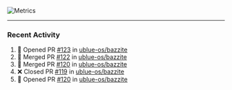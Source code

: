 ![Metrics](https://metrics.lecoq.io/KyleGospo?template=classic&base=header%2C%20activity%2C%20community%2C%20repositories%2C%20metadata&base.indepth=false&base.hireable=false&base.skip=false&config.timezone=America%2FLos_Angeles)

---
### Recent Activity
<!--START_SECTION:activity-->
1. 💪 Opened PR [#123](https://github.com/ublue-os/bazzite/pull/123) in [ublue-os/bazzite](https://github.com/ublue-os/bazzite)
2. 🎉 Merged PR [#122](https://github.com/ublue-os/bazzite/pull/122) in [ublue-os/bazzite](https://github.com/ublue-os/bazzite)
3. 🎉 Merged PR [#120](https://github.com/ublue-os/bazzite/pull/120) in [ublue-os/bazzite](https://github.com/ublue-os/bazzite)
4. ❌ Closed PR [#119](https://github.com/ublue-os/bazzite/pull/119) in [ublue-os/bazzite](https://github.com/ublue-os/bazzite)
5. 💪 Opened PR [#120](https://github.com/ublue-os/bazzite/pull/120) in [ublue-os/bazzite](https://github.com/ublue-os/bazzite)
<!--END_SECTION:activity-->
